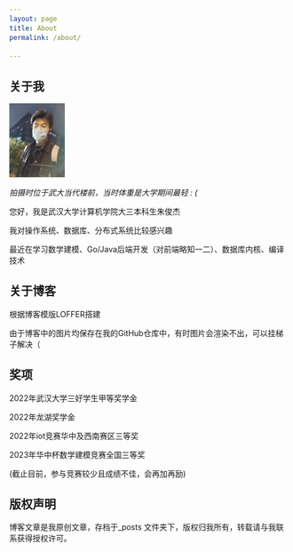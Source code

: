 ```yaml
---
layout: page
title: About
permalink: /about/

---
```


## 关于我

<img src="https://raw.githubusercontent.com/Promin3/Promin3.github.io/main/images/image-20230826060824714.png" alt="image-20230826060824714" style="zoom:13%;" />

*拍摄时位于武大当代楼前，当时体重是大学期间最轻 : (*<br>

您好，我是武汉大学计算机学院大三本科生朱俊杰<br>

我对操作系统、数据库、分布式系统比较感兴趣<br>

最近在学习数学建模、Go/Java后端开发（对前端略知一二）、数据库内核、编译技术<br>



## 关于博客

根据博客模版LOFFER搭建

由于博客中的图片均保存在我的GitHub仓库中，有时图片会渲染不出，可以挂梯子解决（


## 奖项

2022年武汉大学三好学生甲等奖学金<br>

2022年龙湖奖学金<br>

2022年iot竞赛华中及西南赛区三等奖<br>

2023年华中杯数学建模竞赛全国三等奖<br>

(截止目前，参与竞赛较少且成绩不佳，会再加再励)<br>



## 版权声明

博客文章是我原创文章，存档于_posts 文件夹下，版权归我所有，转载请与我联系获得授权许可。
